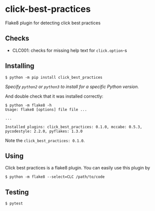 # click-best-practices

Flake8 plugin for detecting click best practices

## Checks

- CLC001: checks for missing help text for `click.option`-s

## Installing

```
$ python -m pip install click_best_practices
```

_Specify `python2` or `python3` to install for a specific Python version._

And double check that it was installed correctly:

```
$ python -m flake8 -h
Usage: flake8 [options] file file ...

...

Installed plugins: click_best_practices: 0.1.0, mccabe: 0.5.3, pycodestyle: 2.2.0, pyflakes: 1.3.0
```

Note the `click_best_practices: 0.1.0`.

## Using

Click best practices is a flake8 plugin. You can easily use this plugin by

```
$ python -m flake8 --select=CLC /path/to/code
```

## Testing

```
$ pytest
```
